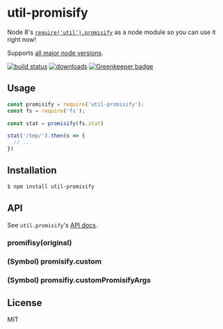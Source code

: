 
# util-promisify

Node 8's [`require('util').promisify`](https://nodejs.org/api/util.html#util_util_promisify_original) as a node module so you can use it right now!

Supports [all major node versions](https://github.com/nodejs/LTS#lts-schedule1).

[![build status](https://secure.travis-ci.org/juliangruber/util-promisify.svg)](http://travis-ci.org/juliangruber/util-promisify)
[![downloads](https://img.shields.io/npm/dm/util-promisify.svg)](https://www.npmjs.org/package/util-promisify)
[![Greenkeeper badge](https://badges.greenkeeper.io/juliangruber/util-promisify.svg)](https://greenkeeper.io/)

## Usage

```js
const promisify = require('util-promisify');
const fs = require('fs');

const stat = promisify(fs.stat)

stat('/tmp/').then(s => {
  // ...
})
```

## Installation

```bash
$ npm install util-promisify
```

## API

See `util.promisify`'s [API docs](https://nodejs.org/api/util.html#util_util_promisify_original).

### promifisy(original)
### (Symbol) promisify.custom
### (Symbol) promsifiy.customPromisifyArgs

## License

MIT
